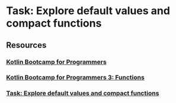 # Task: Explore default values and compact functions

## Resources
### <a href="https://developer.android.com/courses/kotlin-bootcamp/overview">Kotlin Bootcamp for Programmers<a/>
### <a href="https://developer.android.com/codelabs/kotlin-bootcamp-functions">Kotlin Bootcamp for Programmers 3: Functions<a/>
### <a href="https://developer.android.com/codelabs/kotlin-bootcamp-functions#4">Task: Explore default values and compact functions<a/>

